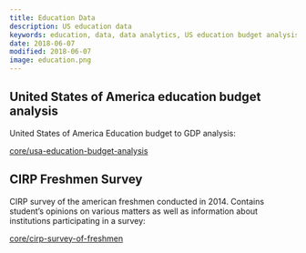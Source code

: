 ```yaml
---
title: Education Data
description: US education data
keywords: education, data, data analytics, US education budget analysis, CIRP freshmen survey
date: 2018-06-07
modified: 2018-06-07
image: education.png
---
```


## United States of America education budget analysis

United States of America Education budget to GDP analysis:

[core/usa-education-budget-analysis](/core/usa-education-budget-analysis)

## CIRP Freshmen Survey

CIRP survey of the american freshmen conducted in 2014. Contains student’s opinions on various matters as well as information about institutions participating in a survey:

[core/cirp-survey-of-freshmen](/core/cirp-survey-of-freshmen)
